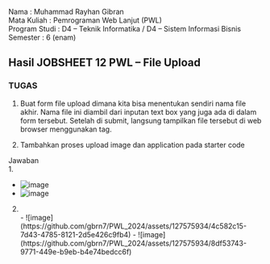 Nama : Muhammad Rayhan Gibran <br>
Mata Kuliah : Pemrograman Web Lanjut (PWL) <br>
Program Studi : D4 – Teknik Informatika / D4 – Sistem Informasi Bisnis <br>
Semester : 6 (enam)  <br>

## Hasil JOBSHEET 12 PWL – File Upload

 ### TUGAS
1. Buat form file upload dimana kita bisa menentukan sendiri nama file akhir. Nama file ini 
diambil dari inputan text box yang juga ada di dalam form tersebut. Setelah di submit, 
langsung tampilkan file tersebut di web browser menggunakan tag. <br>

2. Tambahkan proses upload image dan application pada starter code

Jawaban <br>
1.
   - ![image](https://github.com/gbrn7/PWL_2024/assets/127575934/3160f03b-b86a-46b2-8d53-fe428b9b6228)
   - ![image](https://github.com/gbrn7/PWL_2024/assets/127575934/a6022e7a-cee9-4440-a983-b81c7813a671)


2. <br>
   - ![image](https://github.com/gbrn7/PWL_2024/assets/127575934/4c582c15-7d43-4785-8121-2d5e426c9fb4)
   - ![image](https://github.com/gbrn7/PWL_2024/assets/127575934/8df53743-9771-449e-b9eb-b4e74bedcc6f)

















    




